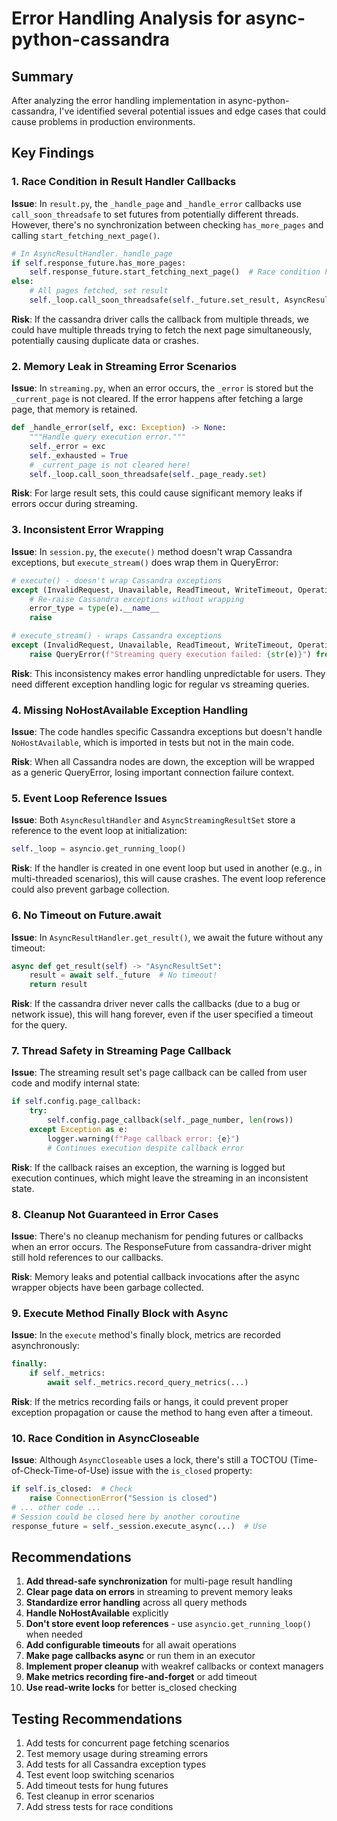 # Error Handling Analysis for async-python-cassandra

## Summary

After analyzing the error handling implementation in async-python-cassandra, I've identified several potential issues and edge cases that could cause problems in production environments.

## Key Findings

### 1. **Race Condition in Result Handler Callbacks**

**Issue**: In `result.py`, the `_handle_page` and `_handle_error` callbacks use `call_soon_threadsafe` to set futures from potentially different threads. However, there's no synchronization between checking `has_more_pages` and calling `start_fetching_next_page()`.

```python
# In AsyncResultHandler._handle_page
if self.response_future.has_more_pages:
    self.response_future.start_fetching_next_page()  # Race condition here
else:
    # All pages fetched, set result
    self._loop.call_soon_threadsafe(self._future.set_result, AsyncResultSet(self.rows))
```

**Risk**: If the cassandra driver calls the callback from multiple threads, we could have multiple threads trying to fetch the next page simultaneously, potentially causing duplicate data or crashes.

### 2. **Memory Leak in Streaming Error Scenarios**

**Issue**: In `streaming.py`, when an error occurs, the `_error` is stored but the `_current_page` is not cleared. If the error happens after fetching a large page, that memory is retained.

```python
def _handle_error(self, exc: Exception) -> None:
    """Handle query execution error."""
    self._error = exc
    self._exhausted = True
    # _current_page is not cleared here!
    self._loop.call_soon_threadsafe(self._page_ready.set)
```

**Risk**: For large result sets, this could cause significant memory leaks if errors occur during streaming.

### 3. **Inconsistent Error Wrapping**

**Issue**: In `session.py`, the `execute()` method doesn't wrap Cassandra exceptions, but `execute_stream()` does wrap them in QueryError:

```python
# execute() - doesn't wrap Cassandra exceptions
except (InvalidRequest, Unavailable, ReadTimeout, WriteTimeout, OperationTimedOut) as e:
    # Re-raise Cassandra exceptions without wrapping
    error_type = type(e).__name__
    raise

# execute_stream() - wraps Cassandra exceptions
except (InvalidRequest, Unavailable, ReadTimeout, WriteTimeout, OperationTimedOut) as e:
    raise QueryError(f"Streaming query execution failed: {str(e)}") from e
```

**Risk**: This inconsistency makes error handling unpredictable for users. They need different exception handling logic for regular vs streaming queries.

### 4. **Missing NoHostAvailable Exception Handling**

**Issue**: The code handles specific Cassandra exceptions but doesn't handle `NoHostAvailable`, which is imported in tests but not in the main code.

**Risk**: When all Cassandra nodes are down, the exception will be wrapped as a generic QueryError, losing important connection failure context.

### 5. **Event Loop Reference Issues**

**Issue**: Both `AsyncResultHandler` and `AsyncStreamingResultSet` store a reference to the event loop at initialization:

```python
self._loop = asyncio.get_running_loop()
```

**Risk**: If the handler is created in one event loop but used in another (e.g., in multi-threaded scenarios), this will cause crashes. The event loop reference could also prevent garbage collection.

### 6. **No Timeout on Future.await**

**Issue**: In `AsyncResultHandler.get_result()`, we await the future without any timeout:

```python
async def get_result(self) -> "AsyncResultSet":
    result = await self._future  # No timeout!
    return result
```

**Risk**: If the cassandra driver never calls the callbacks (due to a bug or network issue), this will hang forever, even if the user specified a timeout for the query.

### 7. **Thread Safety in Streaming Page Callback**

**Issue**: The streaming result set's page callback can be called from user code and modify internal state:

```python
if self.config.page_callback:
    try:
        self.config.page_callback(self._page_number, len(rows))
    except Exception as e:
        logger.warning(f"Page callback error: {e}")
        # Continues execution despite callback error
```

**Risk**: If the callback raises an exception, the warning is logged but execution continues, which might leave the streaming in an inconsistent state.

### 8. **Cleanup Not Guaranteed in Error Cases**

**Issue**: There's no cleanup mechanism for pending futures or callbacks when an error occurs. The ResponseFuture from cassandra-driver might still hold references to our callbacks.

**Risk**: Memory leaks and potential callback invocations after the async wrapper objects have been garbage collected.

### 9. **Execute Method Finally Block with Async**

**Issue**: In the `execute` method's finally block, metrics are recorded asynchronously:

```python
finally:
    if self._metrics:
        await self._metrics.record_query_metrics(...)
```

**Risk**: If the metrics recording fails or hangs, it could prevent proper exception propagation or cause the method to hang even after a timeout.

### 10. **Race Condition in AsyncCloseable**

**Issue**: Although `AsyncCloseable` uses a lock, there's still a TOCTOU (Time-of-Check-Time-of-Use) issue with the `is_closed` property:

```python
if self.is_closed:  # Check
    raise ConnectionError("Session is closed")
# ... other code ...
# Session could be closed here by another coroutine
response_future = self._session.execute_async(...)  # Use
```

## Recommendations

1. **Add thread-safe synchronization** for multi-page result handling
2. **Clear page data on errors** in streaming to prevent memory leaks  
3. **Standardize error handling** across all query methods
4. **Handle NoHostAvailable** explicitly
5. **Don't store event loop references** - use `asyncio.get_running_loop()` when needed
6. **Add configurable timeouts** for all await operations
7. **Make page callbacks async** or run them in an executor
8. **Implement proper cleanup** with weakref callbacks or context managers
9. **Make metrics recording fire-and-forget** or add timeout
10. **Use read-write locks** for better is_closed checking

## Testing Recommendations

1. Add tests for concurrent page fetching scenarios
2. Test memory usage during streaming errors
3. Add tests for all Cassandra exception types
4. Test event loop switching scenarios
5. Add timeout tests for hung futures
6. Test cleanup in error scenarios
7. Add stress tests for race conditions